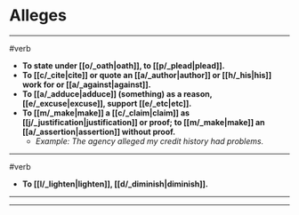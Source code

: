 # Alleges
---
#verb
- **To state under [[o/_oath|oath]], to [[p/_plead|plead]].**
- **To [[c/_cite|cite]] or quote an [[a/_author|author]] or [[h/_his|his]] work for or [[a/_against|against]].**
- **To [[a/_adduce|adduce]] (something) as a reason, [[e/_excuse|excuse]], support [[e/_etc|etc]].**
- **To [[m/_make|make]] a [[c/_claim|claim]] as [[j/_justification|justification]] or proof; to [[m/_make|make]] an [[a/_assertion|assertion]] without proof.**
	- _Example: The agency alleged my credit history had problems._
---
#verb
- **To [[l/_lighten|lighten]], [[d/_diminish|diminish]].**
---
---
